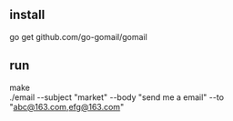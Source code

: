 ## install
go get github.com/go-gomail/gomail

## run
make  
./email --subject "market" --body "send me a email" --to "abc@163.com,efg@163.com"
